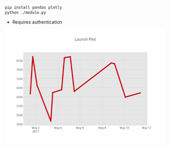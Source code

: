 ```
pip install pandas plotly
python ./module.py
```

- Requires authentication

![perf_image](perf_info.png)

